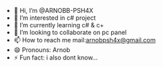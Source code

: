 - 👋 Hi, I’m @ARNOBB-PSH4X
- 👀 I’m interested in c# project
- 🌱 I’m currently learning c# & c+
- 💞️ I’m looking to collaborate on pc panel
- 📫 How to reach me mail:arnobpsh4x@gmail.com
- 😄 Pronouns: Arnob
- ⚡ Fun fact: i also dont know...

<!---
ARNOBB-PSH4X/ARNOBB-PSH4X is a ✨ special ✨ repository because its `README.md` (this file) appears on your GitHub profile.
You can click the Preview link to take a look at your changes.
--->
